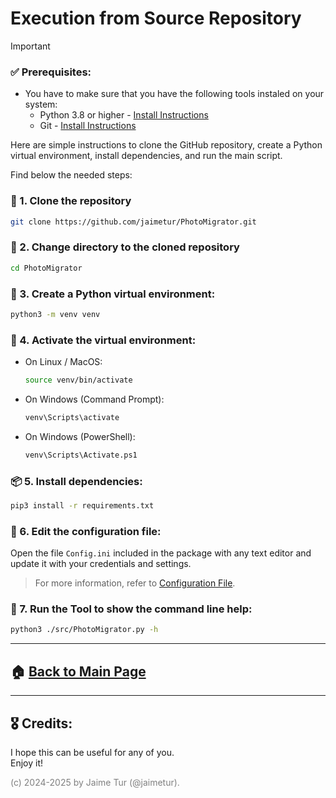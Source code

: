 # Execution from Source Repository

> [!IMPORTANT]  
> ### ✅ Prerequisites:
> - You have to make sure that you have the following tools instaled on your system:
>   - Python 3.8 or higher - [Install Instructions](https://github.com/jaimetur/PhotoMigrator/blob/main/help/install-python/install-python.md)
>   - Git - [Install Instructions](https://github.com/jaimetur/PhotoMigrator/blob/main/help/install-git/install-git.md)

Here are simple instructions to clone the GitHub repository, create a Python virtual environment, install dependencies, and run the main script.  

Find below the needed steps:

### 🔗 1. Clone the repository
   ```bash
   git clone https://github.com/jaimetur/PhotoMigrator.git
   ```

### 📂 2. Change directory to the cloned repository
   ```bash
   cd PhotoMigrator
   ```

### 🐍 3. Create a Python virtual environment:  
   ```bash
   python3 -m venv venv
   ```

### 🐍 4. Activate the virtual environment:  
   - On Linux / MacOS:  
     ```bash
     source venv/bin/activate
     ```
   - On Windows (Command Prompt):  
     ```bash
     venv\Scripts\activate
     ```
   - On Windows (PowerShell):  
     ```bash
     venv\Scripts\Activate.ps1
     ```


### 📦 5. Install dependencies:  
   ```bash
   pip3 install -r requirements.txt
   ```


### 📝 6. Edit the configuration file:

Open the file `Config.ini` included in the package with any text editor and update it with your credentials and settings.

> For more information, refer to [Configuration File](https://github.com/jaimetur/PhotoMigrator/blob/main/help/0-configuration-file.md).


### 🚀 7. Run the Tool to show the command line help:
   ```bash
   python3 ./src/PhotoMigrator.py -h
   ```

---

## 🏠 [Back to Main Page](https://github.com/jaimetur/PhotoMigrator/blob/main/README.md)

---
## 🎖️ Credits:
I hope this can be useful for any of you.  
Enjoy it!

<span style="color:grey">(c) 2024-2025 by Jaime Tur (@jaimetur).</span> 